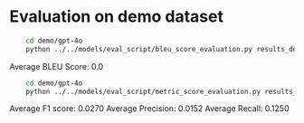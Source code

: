# Evaluation on demo dataset


```bash
    cd demo/gpt-4o
    python ../../models/eval_script/bleu_score_evaluation.py results_demo.json
```

Average BLEU Score: 0.0


```bash
    cd demo/gpt-4o
    python ../../models/eval_script/metric_score_evaluation.py results_demo.json
```

Average F1 score: 0.0270
Average Precision: 0.0152
Average Recall: 0.1250

